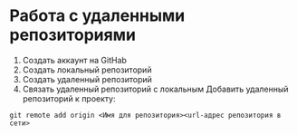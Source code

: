 # **Работа с удаленными репозиториями**
1. Создать аккаунт на GitHab
2. Создать локальный репозиторий
3. Создать удаленный репозиторий
4. Связать удаленный репозиторий с локальным
Добавить удаленный репозиторий к проекту:
```
git remote add origin <Имя для репозитория><url-адрес репозитория в сети>
```
